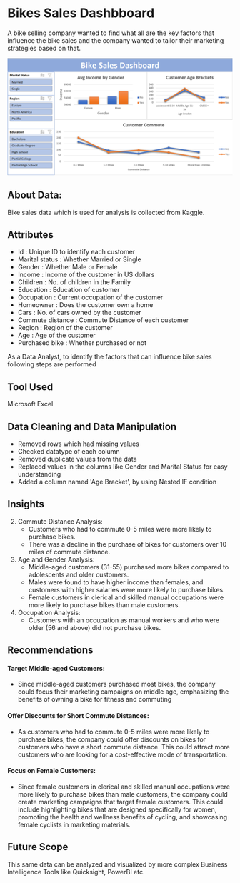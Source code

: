 # Bikes Sales Dashbboard


A bike selling company wanted to find what all are the key factors that influence the bike sales and the company wanted to tailor 
their marketing strategies based on that.

![Bike Sales Dashboard](https://github.com/moaazelsokary/Bike-Sales-Analysis/blob/main/Screenshot_1.png)


## About Data:
Bike sales data which is used for analysis is collected from Kaggle.

## Attributes
* Id : Unique ID to identify each customer
* Marital status : Whether Married or Single
* Gender : Whether Male or Female
* Income : Income of the customer in US dollars
* Children : No. of children in the Family
* Education : Education of customer
* Occupation : Current occupation of the customer
* Homeowner : Does the customer own a home
* Cars : No. of cars owned by the customer
* Commute distance : Commute Distance of each customer
* Region : Region of the customer
* Age : Age of the customer
* Purchased bike : Whether purchased or not





As a Data Analyst, to identify the factors that can influence bike sales following steps are performed

## Tool Used
Microsoft Excel

## Data Cleaning and Data Manipulation
* Removed rows which had missing values 
* Checked datatype of each column
* Removed duplicate values from the data
* Replaced values in the columns like Gender and Marital Status for easy understanding
* Added a column named 'Age Bracket', by using Nested IF condition

## Insights

2. Commute Distance Analysis:
    * Customers who had to commute 0-5 miles were more likely to purchase bikes.
    * There was a decline in the purchase of bikes for customers over 10 miles of commute distance.
3. Age and Gender Analysis:
    * Middle-aged customers (31-55) purchased more bikes compared to adolescents and older customers.
    * Males were found to have higher income than females, and customers with higher salaries were more likely to purchase bikes.
    * Female customers in clerical and skilled manual occupations were more likely to purchase bikes than male customers.
4. Occupation Analysis:
    * Customers with an occupation as manual workers and who were older (56 and above) did not purchase bikes.

## Recommendations

#### Target Middle-aged Customers:
* Since middle-aged customers purchased most bikes, the company could focus their marketing campaigns on middle age, emphasizing the benefits of owning a bike for fitness and commuting
#### Offer Discounts for Short Commute Distances:
* As customers who had to commute 0-5 miles were more likely to purchase bikes, the company could offer discounts on bikes for customers who have a short commute distance. This could attract more customers who are looking for a cost-effective mode of transportation.
#### Focus on Female Customers:
* Since female customers in clerical and skilled manual occupations were more likely to purchase bikes than male customers, the company could create marketing campaigns that target female customers. This could include highlighting bikes that are designed specifically for women, promoting the health and wellness benefits of cycling, and showcasing female cyclists in marketing materials.



## Future Scope
This same data can be analyzed and visualized by more complex Business Intelligence Tools like Quicksight, PowerBI etc.

